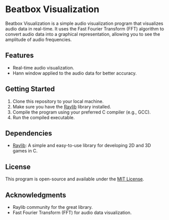 # Beatbox Visualization

Beatbox Visualization is a simple audio visualization program that visualizes audio data in real-time. It uses the Fast Fourier Transform (FFT) algorithm to convert audio data into a graphical representation, allowing you to see the amplitude of audio frequencies.

## Features

- Real-time audio visualization.
- Hann window applied to the audio data for better accuracy.

## Getting Started

1. Clone this repository to your local machine.
2. Make sure you have the [Raylib](https://www.raylib.com/) library installed.
3. Compile the program using your preferred C compiler (e.g., GCC).
4. Run the compiled executable.

## Dependencies

- [Raylib](https://www.raylib.com/): A simple and easy-to-use library for developing 2D and 3D games in C.

## License

This program is open-source and available under the [MIT License](LICENSE).

## Acknowledgments

- Raylib community for the great library.
- Fast Fourier Transform (FFT) for audio data visualization.

